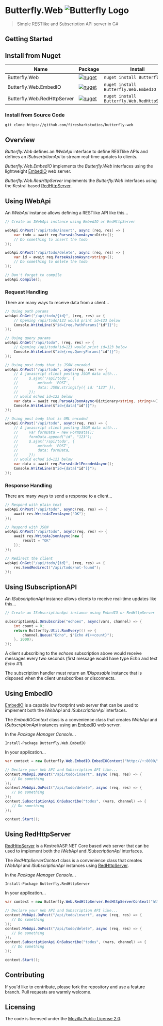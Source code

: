 # Butterfly.Web ![Butterfly Logo](https://raw.githubusercontent.com/firesharkstudios/Butterfly/master/img/logo-40x40.png) 

> Simple RESTlike and Subscription API server in C#

## Getting Started

## Install from Nuget

| Name | Package | Install |
| --- | --- | --- |
| Butterfly.Web | [![nuget](https://img.shields.io/nuget/v/Butterfly.Web.svg)](https://www.nuget.org/packages/Butterfly.Web/) | `nuget install Butterfly.Web` |
| Butterfly.Web.EmbedIO | [![nuget](https://img.shields.io/nuget/v/Butterfly.Web.EmbedIO.svg)](https://www.nuget.org/packages/Butterfly.Web.EmbedIO/) | `nuget install Butterfly.Web.EmbedIO` |
| Butterfly.Web.RedHttpServer | [![nuget](https://img.shields.io/nuget/v/Butterfly.Web.RedHttpServer.svg)](https://www.nuget.org/packages/Butterfly.Web.RedHttpServer/) | `nuget install Butterfly.Web.RedHttpServer` |

### Install from Source Code

```git clone https://github.com/firesharkstudios/butterfly-web```

## Overview

*Butterfly.Web* defines an *IWebApi* interface to define RESTlike APIs and defines an *ISubscriptionApi* to stream real-time updates to clients.

*Butterfly.Web.EmbedIO* implements the *Butterfly.Web* interfaces using the lightweight [EmbedIO](https://github.com/unosquare/embedio) web server.

*Butterfly.Web.RedHttpServer* implements the *Butterfly.Web* interfaces using the Kestral based [RedHttpServer](https://github.com/RedHttp/Red).
 
## Using IWebApi

An *IWebApi* instance allows defining a RESTlike API like this...

```cs
// Create an IWebApi instance using EmbedIO or RedHttpServer

webApi.OnPost("/api/todo/insert", async (req, res) => {
    var todo = await req.ParseAsJsonAsync<Dict>();
    // Do something to insert the todo
});

webApi.OnPost("/api/todo/delete", async (req, res) => {
    var id = await req.ParseAsJsonAsync<string>();
    // Do something to delete the todo
});

// Don't forget to compile
webApi.Compile();
```

### Request Handling

There are many ways to receive data from a client...

```cs
// Using path params
webApi.OnGet("/api/todo/{id}", (req, res) => {
    // Opening /api/todo/123 would print id=123 below
    Console.WriteLine($"id={req.PathParams["id"]}");
});

// Using query params
webApi.OnGet("/api/todo", (req, res) => {
    // Opening /api/todo?id=123 would print id=123 below
    Console.WriteLine($"id={req.QueryParams["id"]}");
});

// Using post body that is JSON encoded
webApi.OnPost("/api/todo", async(req, res) => {
    // A javascript client posting JSON data with...
    //     $.ajax('/api/todo', {
    //         method: 'POST',
    //         data: JSON.stringify({ id: "123" }),
    //     });
    // would echod id=123 below
    var data = await req.ParseAsJsonAsync<Dictionary<string, string>>();
    Console.WriteLine($"id={data["id"]}");
});

// Using post body that is URL encoded
webApi.OnPost("/api/todo", async(req, res) => {
    // A javascript client posting JSON data with...
    //     var formData = new FormData();
    //     formData.append("id", "123");
    //     $.ajax('/api/todo', {
    //         method: 'POST',
    //         data: formData,
    //     });
    // would echod id=123 below
    var data = await req.ParseAsUrlEncodedAsync();
    Console.WriteLine($"id={data["id"]}");
});
```

### Response Handling

There are many ways to send a response to a client...

```cs
// Respond with plain text
webApi.OnPost("/api/todo", async(req, res) => {
    await res.WriteAsTextAsync("OK");
});

// Respond with JSON
webApi.OnPost("/api/todo", async(req, res) => {
    await res.WriteAsJsonAsync(new {
        result = "OK"
    });
});

// Redirect the client
webApi.OnGet("/api/todo/{id}", (req, res) => {
    res.SendRedirect("/api/todo/not-found");
});
```

## Using ISubscriptionAPI

An *ISubscriptionApi* instance allows clients to receive real-time updates like this...

```cs
// Create an ISubscriptionApi instance using EmbedIO or RedHttpServer

subscriptionApi.OnSubscribe("echoes", async(vars, channel) => {
    int count = 0;
    return Butterfly.Util.RunEvery(() => {
        channel.Queue("Echo", $"Echo #{++count}");
    }, 2000);
});
```

A client subscribing to the *echoes* subscription above would receive messages every two seconds (first message would have type *Echo* and text *Echo #1*).

The subscription handler must return an *IDisposable* instance that is disposed when the client unsubscribes or disconnects.

## Using EmbedIO

[EmbedIO](https://github.com/unosquare/embedio) is a capable low footprint web server that can be used to implement both the *IWebApi* and *ISubscriptionApi* interfaces. 

The *EmbedIOContext* class is a convenience class that creates *IWebApi* and *ISubscriptionApi* instances using an [EmbedIO](https://github.com/unosquare/embedio) web server.

In the *Package Manager Console*...

```
Install-Package Butterfly.Web.EmbedIO
```

In your application...

```csharp
var context = new Butterfly.Web.EmbedIO.EmbedIOContext("http://+:8000/");

// Declare your Web API and Subscription API like...
context.WebApi.OnPost("/api/todo/insert", async (req, res) => {
   // Do something
});
context.WebApi.OnPost("/api/todo/delete", async (req, res) => {
   // Do something
});
context.SubscriptionApi.OnSubscribe("todos", (vars, channel) => {
   // Do something
});

context.Start();
```

## Using RedHttpServer

[RedHttpServer](https://github.com/rosenbjerg/Red) is a Kestrel/ASP.NET Core based web server that can be used to implement both the *IWebApi* and *ISubscriptionApi* interfaces. 

The *RedHttpServerContext* class is a convenience class that creates *IWebApi* and *ISubscriptionApi* instances using [RedHttpServer](https://github.com/rosenbjerg/Red).

In the *Package Manager Console*...

```
Install-Package Butterfly.RedHttpServer
```

In your application...

```csharp
var context = new Butterfly.Web.RedHttpServer.RedHttpServerContext("http://+:8000/");

// Declare your Web API and Subscription API like...
context.WebApi.OnPost("/api/todo/insert", async (req, res) => {
   // Do something
});
context.WebApi.OnPost("/api/todo/delete", async (req, res) => {
   // Do something
});
context.SubscriptionApi.OnSubscribe("todos", (vars, channel) => {
   // Do something
});

context.Start();
```

## Contributing

If you'd like to contribute, please fork the repository and use a feature
branch. Pull requests are warmly welcome.

## Licensing

The code is licensed under the [Mozilla Public License 2.0](http://mozilla.org/MPL/2.0/).